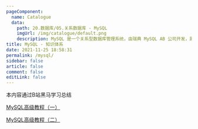 ```yaml
---
pageComponent: 
  name: Catalogue
  data: 
    path: 20.数据库/05.关系数据库 - MySQL
    imgUrl: /img/catalogue/default.png
    description: MySQL 是一个关系型数据库管理系统，由瑞典 MySQL AB 公司开发，属于 Oracle 旗下产品。MySQL 是最流行的关系型数据库管理系统之一，在 WEB 应用方面，MySQL 是最好的 RDBMS (Relational Database Management System，关系数据库管理系统) 应用软件之一。
title: MySQL - 知识体系
date: 2021-11-25 18:58:31
permalink: /mysql/
sidebar: false
article: false
comment: false
editLink: false
---
```


本内容通过B站黑马学习总结

[MySQL高级教程（一）](https://www.bilibili.com/video/BV1a7411Z7UV)

[MySQL高级教程（二）](https://www.bilibili.com/video/av96911944)